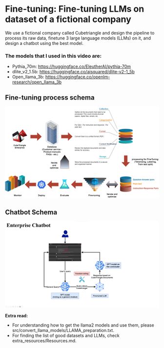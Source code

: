 # Fine-tuning: Fine-tuning LLMs on dataset of a fictional company

We use a fictional company called Cubetriangle and design the pipeline to process its raw data, finetune 3 large language models (LLMs) on it, and design a chatbot using the best model.

### The models that I used in this video are:
* Pythia_70m: https://huggingface.co/EleutherAI/pythia-70m
* dlite_v2_1.5b: https://huggingface.co/aisquared/dlite-v2-1_5b
* Open_llama_3b: https://huggingface.co/openlm-research/open_llama_3b
 

## Fine-tuning process schema
<div align="center">
  <img src="images/finetuning.png" alt="RAG-GPT UI">
</div>

## Chatbot Schema
<div align="center">
  <img src="images/chatbot.png" alt="Schema">
</div>

**Extra read:**
- For understanding how to get the llama2 models and use them, please src/convert_llama_models/LLAMA_preparation.txt.
- For finding the list of good datasets and LLMs, check extra_resources/Resources.md.
